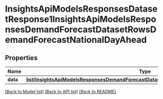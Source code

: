 # InsightsApiModelsResponsesDatasetResponse1InsightsApiModelsResponsesDemandForecastDatasetRowsDemandForecastNationalDayAhead

## Properties
Name | Type | Description | Notes
------------ | ------------- | ------------- | -------------
**data** | [**list[InsightsApiModelsResponsesDemandForecastDatasetRowsDemandForecastNationalDayAhead]**](InsightsApiModelsResponsesDemandForecastDatasetRowsDemandForecastNationalDayAhead.md) |  | [optional] 

[[Back to Model list]](../README.md#documentation-for-models) [[Back to API list]](../README.md#documentation-for-api-endpoints) [[Back to README]](../README.md)

